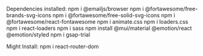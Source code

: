 Dependencies installed:
npm i @emailjs/browser
npm i @fortawesome/free-brands-svg-icons
npm i @fortawesome/free-solid-svg-icons
npm i @fortawesome/react-fontawesome
npm i animate.css
npm i loaders.css
npm i react-loaders
npm i sass
npm install @mui/material @emotion/react @emotion/styled
npm i gsap-trial

Might Install:
npm i react-router-dom
